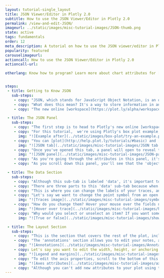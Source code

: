 ```yaml
---
layout: tutorial-single_layout
title: JSON Viewer/Editor in Plotly 2.0
subtitle: How to use the JSON Viewer/Editor in Plotly 2.0
permalink: /view-and-edit-JSON/
imageurl: ../static/images/misc-tutorial-images/JSON-thumb.png
state: active
tags: fundamentals
order: 12
meta_description: A tutorial on how to use the JSON viewer/editor in Plotly 2.0.
popularity: featured
carouselimageurl: 
actioncall: How to use the JSON Viewer/Editor in Plotly 2.0
actioncall-url: 

otherlang: Know how to program? Learn more about chart attributes for [Python](https://plot.ly/python/reference/) or [R](https://plot.ly/r/reference/).


steps: 
 - title: Getting to Know JSON
   sub-steps:
    - copy: "JSON, which stands for JavaScript Object Notation, is an open-standard format that uses human-readable text to transmit data objects consisting of attribute–value pairs."
    - copy: "What does this mean? It's a way to store information in an organized, easy-to-access manner. It also provides us a human-readable collection of data that we can access in a really clear manner."
    - copy: "The new online [workspace](https://plot.ly/alpha/workspace/) not only lets you view your plot's attributes through JSON, but opening the JSON panel also allows you to edit most of your plot's properties. This is especially cool if you're new to coding."

 - title: The JSON Panel
   sub-steps:
    - copy: "The first step is to head to Plotly's new online [workspace](https://plot.ly/alpha/workspace/) and [add your data](http://help.plot.ly/add-data-to-the-plotly-grid/)."
    - copy: "For this tutorial,  we're using Plotly's box plot example, as well as a few of [our own projects](https://plot.ly/~plotly2_demo/folder/home). To find the box plot example, select 'Box plot' under 'Chart Type', and click the 'try an example' button. As you can see, the data's already been added, and the plot has been styled. This is a great way to get yourself acquainted with not only the JSON editor, but the entire workspace as well."
      img: "![Example after](../static/images/box-plot/try-an-example.png)"
    - copy: "You can [plot](http://help.plot.ly/tutorials/#basic) and [style](http://help.plot.ly/style-your-plots/) your graph as you wish, by using the STYLE tab on the left-hands side, or by using the JSON tab."
      img: "![JSON tab](../static/images/misc-tutorial-images/JSON tab main.png)"
    - copy: "Once you've opened this tab, a panel will open to reveal the JSON code. If you're new to coding, it may look a little overwhelming, but it's not as scary as it seems."
      img: "![JSON panel](../static/images/misc-tutorial-images/JSON-panel-open.png)"   
    - copy: "As you're going through the attributes in this panel, it's a good idea to have [this reference](https://plot.ly/javascript/reference/) opened to help you out in case you need an explanation about a certain attribute."
    - copy: "As you scroll down this panel, you'll see that the 'object' consists of two sections: 'data' and 'layout'."

 - title: The Data Section
   sub-steps:
    - copy: "Although this sub-tab is labeled 'data', it's important to note that you aren't able to edit your data here, but you can by following [this step](http://help.plot.ly/add-data-to-the-plotly-grid/#step-5-update-your-data). This is actually referring to the attributes that belong to your traces, the same ones that are in the 'Traces' section under STYLE."
    - copy: "There are three parts to this 'data' sub-tab because when this plot was created, three traces were added to it. All the elements will be the same in each of these 'traces', but depending on what you want each of these 'traces' to look like, they'll be filled differently."
    - copy: "This is where you can change the labels of your traces, and depending on your chart type, you can change the thickness of your lines, the symbols and diameter of your points, and the colors of these attributes."
    - copy: "Let's say we want to change the point symbol from an open diamond to a cross. This is where that reference page comes in handy! We can use any of [these symbols](https://plot.ly/javascript/reference/#scatter3d-marker-symbol) in a 3D scatter, and it looks like 'cross' is on that list! We'll go right ahead and change it, as well as the size."
      img: "![Traces image](../static/images/misc-tutorial-images/symbol-JSON.gif)"
    - copy: "How do you change them? Hover your mouse over the fields next to the attributes to type into a field, or select/unselect an item. See the image below for a quick example."
      img: "![Hover over trace](../static/images/misc-tutorial-images/hover-first-trace.gif)"
    - copy: "Why would you select or unselect an item? If you want something to appear on your plot, select the box corresponding to that specific attribute and check it to make it 'true'. You can also hide something by clicking it (so it's no longer checked off) and it appears as 'false'."
      img: "![True or false](../static/images/misc-tutorial-images/show-legend-JSON.gif)"

 - title: The Layout Section
   sub-steps:
    - copy: "This is the section that covers the rest of the plot, including the title, annotations, and legend positioning. Unlike the 'data' section, this isn't divided by the traces, but by the sections of the plot."
    - copy: "The 'annotations' section allows you to edit your notes, and by looking at the image below, you can see that we have three annotations on our plot. We can change the text, color, and font of these notes. Although you can't add any annotations in the JSON editor, you can do so by going to the 'Notes' section by clicking STYLE. Visit [this tutorial](http://help.plot.ly/how-to-add-annotations/) if you need help getting started." 
      img: "![Annotations](../static/images/misc-tutorial-images/Annotations-JSON.png)"
    - copy: Let's say you want to edit the width, height, or anchoring of the legend; scroll until you find 'legend', then click on the arrow next to it to see the attributes belonging to the legend. Click on the fields that you wish to change. You can follow the same steps for the 'margin'. By doing this, you can edit the positioning and padding of the margins."
      img: "![Legend and margins](../static/images/misc-tutorial-images/legendandmargins.png)"
    - copy: "To edit the axis properties, scroll to the bottom of this category. This is where you can change the axes labels, but also the characteristics belonging to the ticks (labels, markers, formats, angles, and fonts to name a few), as well as the grid lines and zero lines. It's a good idea to look at both the x-axis and y-axis parts of this section, to make sure you don't miss anything. Let's say you want to remove the grid lines from your plot; you have to unselect the 'grid line' in both axes so they both appear as 'false'. Otherwise, you'll be left with either horizontal or vertical lines behind your plot."
      img: "![Axes attributes](../static/images/misc-tutorial-images/axes-JSON.png)"
    - copy: "Although you can't add new attributes to your plot using the JSON editor, in some cases you still have a little more control by setting things specifically to your liking, rather than just using the tabs in the workspace. Happy plotting!" 
---
```

